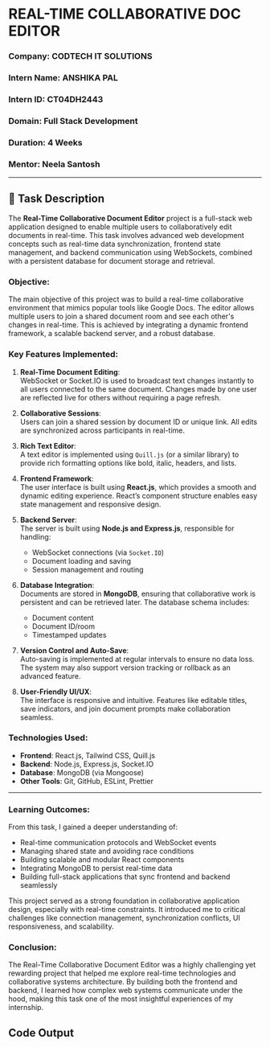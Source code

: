 #  REAL-TIME COLLABORATIVE DOC EDITOR

###  Company: CODTECH IT SOLUTIONS  
###  Intern Name: ANSHIKA PAL 
###  Intern ID: CT04DH2443
###  Domain: Full Stack Development
###  Duration: 4 Weeks  
###  Mentor: Neela Santosh  

---

## 📄 Task Description

The **Real-Time Collaborative Document Editor** project is a full-stack web application designed to enable multiple users to collaboratively edit documents in real-time. This task involves advanced web development concepts such as real-time data synchronization, frontend state management, and backend communication using WebSockets, combined with a persistent database for document storage and retrieval.

### Objective:
The main objective of this project was to build a real-time collaborative environment that mimics popular tools like Google Docs. The editor allows multiple users to join a shared document room and see each other's changes in real-time. This is achieved by integrating a dynamic frontend framework, a scalable backend server, and a robust database.

### Key Features Implemented:
1. **Real-Time Document Editing**:  
   WebSocket or Socket.IO is used to broadcast text changes instantly to all users connected to the same document. Changes made by one user are reflected live for others without requiring a page refresh.

2. **Collaborative Sessions**:  
   Users can join a shared session by document ID or unique link. All edits are synchronized across participants in real-time.

3. **Rich Text Editor**:  
   A text editor is implemented using `Quill.js` (or a similar library) to provide rich formatting options like bold, italic, headers, and lists.

4. **Frontend Framework**:  
   The user interface is built using **React.js**, which provides a smooth and dynamic editing experience. React’s component structure enables easy state management and responsive design.

5. **Backend Server**:  
   The server is built using **Node.js and Express.js**, responsible for handling:
   - WebSocket connections (via `Socket.IO`)
   - Document loading and saving
   - Session management and routing

6. **Database Integration**:  
   Documents are stored in **MongoDB**, ensuring that collaborative work is persistent and can be retrieved later. The database schema includes:
   - Document content
   - Document ID/room
   - Timestamped updates

7. **Version Control and Auto-Save**:  
   Auto-saving is implemented at regular intervals to ensure no data loss. The system may also support version tracking or rollback as an advanced feature.

8. **User-Friendly UI/UX**:  
   The interface is responsive and intuitive. Features like editable titles, save indicators, and join document prompts make collaboration seamless.

### Technologies Used:

- **Frontend**: React.js, Tailwind CSS, Quill.js
- **Backend**: Node.js, Express.js, Socket.IO
- **Database**: MongoDB (via Mongoose)
- **Other Tools**: Git, GitHub, ESLint, Prettier

---

### Learning Outcomes:
From this task, I gained a deeper understanding of:
- Real-time communication protocols and WebSocket events
- Managing shared state and avoiding race conditions
- Building scalable and modular React components
- Integrating MongoDB to persist real-time data
- Building full-stack applications that sync frontend and backend seamlessly

This project served as a strong foundation in collaborative application design, especially with real-time constraints. It introduced me to critical challenges like connection management, synchronization conflicts, UI responsiveness, and scalability.

### Conclusion:
The Real-Time Collaborative Document Editor was a highly challenging yet rewarding project that helped me explore real-time technologies and collaborative systems architecture. By building both the frontend and backend, I learned how complex web systems communicate under the hood, making this task one of the most insightful experiences of my internship.

## Code Output

